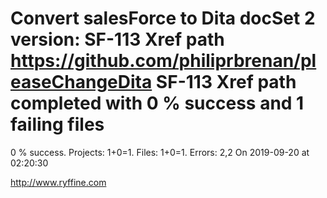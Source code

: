 # Convert salesForce to Dita docSet 2 version: SF-113 Xref path https://github.com/philiprbrenan/pleaseChangeDita SF-113 Xref path completed with 0 % success and 1 failing files

0 % success. Projects: 1+0=1.  Files: 1+0=1. Errors: 2,2  On 2019-09-20 at 02:20:30





http://www.ryffine.com
